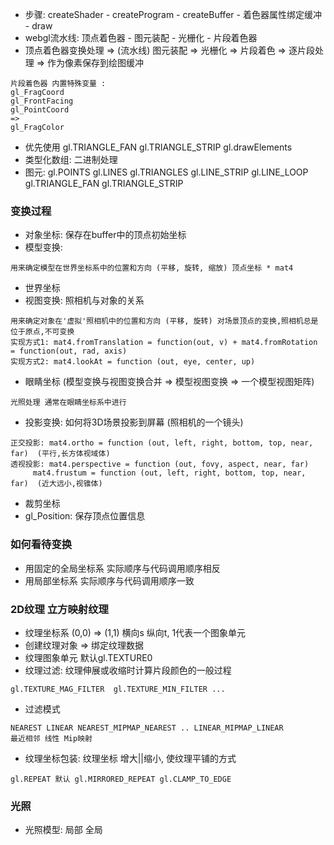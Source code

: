 - 步骤: createShader - createProgram - createBuffer - 着色器属性绑定缓冲 - draw
- webgl流水线: 顶点着色器 - 图元装配 - 光栅化 - 片段着色器
- 顶点着色器变换处理 => (流水线) 图元装配 => 光栅化 => 片段着色 => 逐片段处理 => 作为像素保存到绘图缓冲

```
片段着色器 内置特殊变量 :
gl_FragCoord
gl_FrontFacing
gl_PointCoord
=>
gl_FragColor
```

- 优先使用 gl.TRIANGLE_FAN gl.TRIANGLE_STRIP gl.drawElements
- 类型化数组: 二进制处理
- 图元: gl.POINTS gl.LINES gl.TRIANGLES gl.LINE_STRIP gl.LINE_LOOP gl.TRIANGLE_FAN gl.TRIANGLE_STRIP

### 变换过程
- 对象坐标: 保存在buffer中的顶点初始坐标
- 模型变换:
```
用来确定模型在世界坐标系中的位置和方向 (平移, 旋转, 缩放) 顶点坐标 * mat4
```
- 世界坐标
- 视图变换: 照相机与对象的关系
```
用来确定对象在'虚拟'照相机中的位置和方向 (平移, 旋转) 对场景顶点的变换,照相机总是位于原点,不可变换
实现方式1: mat4.fromTranslation = function(out, v) + mat4.fromRotation = function(out, rad, axis)
实现方式2: mat4.lookAt = function (out, eye, center, up)
```
- 眼睛坐标 (模型变换与视图变换合并 => 模型视图变换 => 一个模型视图矩阵)
```
光照处理 通常在眼睛坐标系中进行
```
- 投影变换: 如何将3D场景投影到屏幕 (照相机的一个镜头)
```
正交投影: mat4.ortho = function (out, left, right, bottom, top, near, far)  (平行,长方体视域体)
透视投影: mat4.perspective = function (out, fovy, aspect, near, far)
     mat4.frustum = function (out, left, right, bottom, top, near, far)  (近大远小,视锥体)
```
- 裁剪坐标
- gl_Position: 保存顶点位置信息

### 如何看待变换
- 用固定的全局坐标系 实际顺序与代码调用顺序相反
- 用局部坐标系 实际顺序与代码调用顺序一致

### 2D纹理 立方映射纹理
- 纹理坐标系 (0,0) => (1,1) 横向s 纵向t, 1代表一个图象单元
- 创建纹理对象 => 绑定纹理数据
- 纹理图象单元 默认gl.TEXTURE0
- 纹理过滤: 纹理伸展或收缩时计算片段颜色的一般过程
 ```
 gl.TEXTURE_MAG_FILTER  gl.TEXTURE_MIN_FILTER ...
 ```
- 过滤模式
```
NEAREST LINEAR NEAREST_MIPMAP_NEAREST .. LINEAR_MIPMAP_LINEAR
最近相邻 线性 Mip映射
```
- 纹理坐标包装: 纹理坐标 增大||缩小, 使纹理平铺的方式
```
gl.REPEAT 默认 gl.MIRRORED_REPEAT gl.CLAMP_TO_EDGE
```

### 光照
- 光照模型: 局部 全局